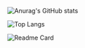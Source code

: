 ![Anurag's GitHub stats](https://github-readme-stats.vercel.app/api?username=ajandria&show_icons=true&theme=radical)

![Top Langs](https://github-readme-stats.vercel.app/api/top-langs/?username=ajandria&theme=radical)

![Readme Card](https://github-readme-stats.vercel.app/api/pin/?username=ajandria&repo=futuriandge&theme=radical)
